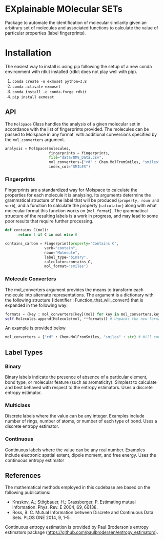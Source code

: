 # EXplainable MOlecular SETs

Package to automate the identification of molecular similarity given an arbitrary set
of molecules and associated functions to calculate the value of particular properties (label fingerprints).

# Installation
The easiest way to install is using pip following the setup of a new conda environment with rdkit installed (rdkit does not play well with pip).

1. `conda create -n exmoset python=3.8`
2. `conda activate exmoset`
3. `conda install -c conda-forge rdkit`
4. `pip install exmoset`

## API
The `MolSpace` Class handles the analysis of a given molecular set in accordance with the list of fingerprints provided. The molecules can be passed to Molspace in any format, with additional conversions specified by the `mol_converters` argument.

```python
analysis = MolSpace(molecules,
                    fingerprints = fingerprints,
                    file="data/QM9_Data.csv",
                    mol_converters={"rd" : Chem.MolFromSmiles, "smiles" : str},
                    index_col="SMILES")
```

### Fingerprints
Fingerprints are a standardized way for Molspace to calculate the properties for each molecule it is analysing. Its arguments determine the grammatical structure of the label that will be produced (`property, noun and verb`), and a function to calculate the property (`calculator`) along with what molecular format this function works on (`mol_format`). The grammatical structure of the resulting labels is a work in progress, and may lead to some poor results that require further processing.

```python
def contains_C(mol):
      return 1 if C in mol else 0

contains_carbon = Fingerprint(property="Contains C",
                  verb="contain",
                  noun="Molecule",
                  label_type="binary",
                  calculator=contains_C,
                  mol_format="smiles")
```

### Molecule Converters
The mol_converters argument provides the means to transform each molecule into alternate representations. The argument is a dictionary with the following structure {Identifier : Function_that_will_convert} that is expanded in the following way:

```python
formats = {key : mol_converters[key](mol) for key in mol_converters.keys()} # Assigns each identifier to its assocaited representation by
self.Molecules.append(Molecule(mol, **formats)) # Unpacks the new formats as kwargs into the Molecule object
```
An example is provided below
```python
mol_converters = {"rd" : Chem.MolFromSmiles, "smiles" : str} # Will convert molecules provided as smiles strings into Chem.rd objects from RDKit and maintain the SMILES in the dataset as strings.
```

## Label Types
### Binary
Binary labels indicate the presence of absence of a particular element, bond type, or molecular feature (such as aromaticity). Simplest to calculate and best behaved with respect to the entropy estimators. Uses a discrete entropy estimator.

### Multiclass
Discrete labels where the value can be any integer. Examples include number of rings, number of atoms, or number of each type of bond. Uses a discrete entropy estimator.

### Continuous
Continuous labels where the value can be any real number. Examples include electronic spatial extent, dipole moment, and free energy. Uses the continuous entropy estimator

## References
The mathematical methods employed in this codebase are based on the following publications:

- Kraskov, A.; Stögbauer, H.; Grassberger, P. Estimating mutual information. Phys. Rev. E 2004, 69, 66138.
- Ross, B. C. Mutual Information between Discrete and Continuous Data Sets. PLOS ONE 2014, 9, 1–5.

Continuous entropy estimation is provided by Paul Broderson's entropy estimators package (https://github.com/paulbrodersen/entropy_estimators).

